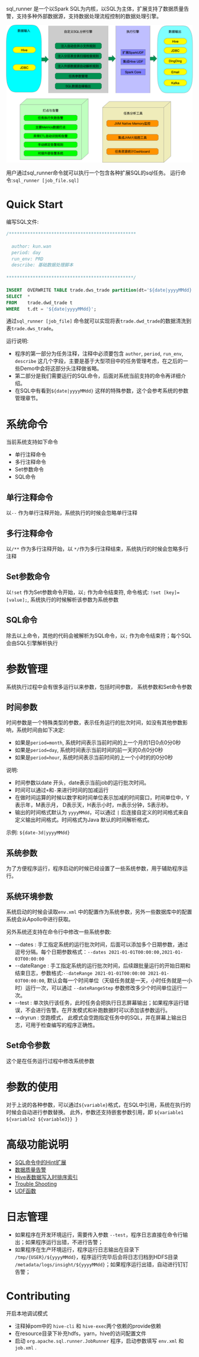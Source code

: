 sql_runner 是一个以Spark SQL为内核，以SQL为主体，扩展支持了数据质量告警，支持多种外部数据源，支持数据处理流程控制的数据处理引擎。

![架构图](docs/images/architecture.png)

用户通过sql_runner命令就可以执行一个包含各种扩展SQL的sql任务。
运行命令:`sql_runner [job_file.sql]` 

# Quick Start

编写SQL文件:

```sql
/************************************************

  author: kun.wan
  period: day
  run_env: PRD
  describe: 基础数据处理脚本

************************************************/

INSERT  OVERWRITE TABLE trade.dws_trade partition(dt='${date|yyyyMMdd}')
SELECT  *
FROM    trade.dwd_trade t
WHERE   t.dt = '${date|yyyyMMdd}';
```

通过`sql_runner [job_file]` 命令就可以实现将表`trade.dwd_trade`的数据清洗到表`trade.dws_trade`。

运行说明:
* 程序的第一部分为任务注释，注释中必须要包含 `author`, `period`, `run_env`, `describe` 这几个字段，主要是基于大型项目中的任务管理考虑，在之后的一些Demo中会将这部分头注释做省略。
* 第二部分是我们需要运行的SQL命令，后面对系统当前支持的命令再详细介绍。
* 在SQL中有看到`${date|yyyyMMdd}` 这样的特殊参数，这个会参考系统的参数管理章节。

# 系统命令

当前系统支持如下命令
* 单行注释命令
* 多行注释命令
* Set参数命令
* SQL命令

## 单行注释命令

以`--` 作为单行注释开始，系统执行的时候会忽略单行注释

## 多行注释命令

以`/**` 作为多行注释开始，以 `*/`作为多行注释结束，系统执行的时候会忽略多行注释

## Set参数命令

以`!set` 作为Set参数命令开始，以`;` 作为命令结束符, 命令格式: `!set [key]=[value];`, 系统执行的时候解析该参数为系统参数

## SQL命令

除去以上命令，其他的代码会被解析为SQL命令，以`;` 作为命令结束符；每个SQL会由SQL引擎解析执行


# 参数管理

系统执行过程中会有很多运行以来参数，包括时间参数， 系统参数和Set命令参数

## 时间参数

时间参数是一个特殊类型的参数，表示任务运行的批次时间，如没有其他参数影响，系统时间由如下决定:

* 如果是`period=month`, 系统时间表示当前时间的上一个月的1日0点0分0秒
* 如果是`period=day`, 系统时间表示当前时间的前一天的0点0分0秒
* 如果是`period=hour`, 系统时间表示当前时间的上一个小时的的0分0秒

说明:
* 时间参数以date 开头，date表示当前job的运行批次时间。
* 时间可以通过`+`和`-`来进行时间的加减运行
* 在做时间运算的时候以数字和时间单位表示加减的时间窗口，时间单位中，Y表示年，M表示月， D表示天，H表示小时，m表示分钟，S表示秒。
* 输出的时间格式默认为 `yyyyMMdd`，可以通过 `|` 后连接自定义的时间格式来自定义输出时间格式。时间格式为Java 默认的时间解析格式。

示例: `${date-3d|yyyyMMdd}`

## 系统参数

为了方便程序运行，程序启动的时候已经设置了一些系统参数，用于辅助程序运行。

## 系统环境参数

系统启动的时候会读取`env.xml` 中的配置作为系统参数，另外一些数据库中的配置系统会从Apollo中进行获取。

另外系统还支持在命令行中修改一些系统参数:
* --dates : 手工指定系统的运行批次时间，后面可以添加多个日期参数，通过逗号分隔。每个日期参数格式：`--dates 2021-01-01T00:00:00,2021-01-03T00:00:00`
* --dateRange : 手工指定系统的运行批次时间，后续跟批量运行的开始日期和结束日志，参数格式:`--dateRange 2021-01-01T00:00:00 2021-01-03T00:00:00`, 默认会每一个时间单位（天级任务就是一天，小时任务就是一小时）运行一次，可以通过 `--dateRangeStep` 参数修改多少个时间单位运行一次。
* --test : 单次执行该任务，此时任务会把执行日志屏幕输出；如果程序运行错误，不会进行告警。在开发模式和补跑数据时可以添加该参数运行。
* --dryrun : 空跑模式， 此模式会空跑指定任务中的SQL，并在屏幕上输出日志，可用于检查编写的程序正确性。

## Set命令参数

这个是在任务运行过程中修改系统参数

# 参数的使用

对于上说的各种参数，可以通过`${variable}`格式，在SQL中引用，系统在执行的时候会自动进行参数替换。
此外，参数还支持嵌套参数引用，即 `${variable1 ${variable2 ${variable3}} }`

# 高级功能说明

* [SQL命令中的Hint扩展](./docs/External_Hints.md)
* [数据质量告警](./docs/Data_Check.md)
* [Hive表数据写入时排序索引](./docs/Index_Column.md)
* [Trouble Shooting](./docs/Trouble_Shooting.md)
* [UDF函数](./docs/UDF.md)

# 日志管理

* 如果程序在开发环境运行，需要传入参数 `--test`，程序日志直接在命令行输出；如果程序运行出错，不进行告警；
* 如果程序在生产环境运行，程序运行日志输出在目录下 `/tmp/{USER}/${yyyyMMdd}`，程序运行完毕后会将日志归档到HDFS目录 `/metadata/logs/insight/${yyyyMMdd}`；如果程序运行出错，自动进行钉钉告警；

# Contributing

开启本地调试模式

* 注释掉pom中的 `hive-cli` 和 `hive-exec`两个依赖的provide依赖
* 在resource目录下补充hdfs，yarn，hive的访问配置文件
* 启动 `org.apache.sql.runner.JobRunner` 程序，启动参数填写 `env.xml` 和 `job.xml` .
